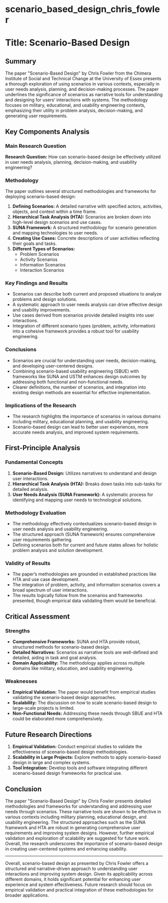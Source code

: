 # scenario_based_design_chris_fowler

# Title: Scenario-Based Design

## Summary
The paper "Scenario-Based Design" by Chris Fowler from the Chimera Institute of Social and Technical Change at the University of Essex presents a thorough exploration of using scenarios in various contexts, especially in user needs analysis, planning, and decision-making processes. The paper underlines the significance of scenarios as narrative tools for understanding and designing for users’ interactions with systems. The methodology focuses on military, educational, and usability engineering contexts, emphasizing their utility in problem analysis, decision-making, and generating user requirements.

## Key Components Analysis

### Main Research Question
**Research Question:** How can scenario-based design be effectively utilized in user needs analysis, planning, decision-making, and usability engineering?

### Methodology
The paper outlines several structured methodologies and frameworks for deploying scenario-based design:
1. **Defining Scenarios:** A detailed narrative with specified actors, activities, objects, and context within a time frame.
2. **Hierarchical Task Analysis (HTA):** Scenarios are broken down into high-level design scenarios and use cases.
3. **SUNA Framework:** A structured methodology for scenario generation and mapping technologies to user needs.
4. **Creating Use Cases:** Concrete descriptions of user activities reflecting their goals and tasks.
5. **Different Types of Scenarios:**
   - Problem Scenarios
   - Activity Scenarios
   - Information Scenarios
   - Interaction Scenarios

### Key Findings and Results
- Scenarios can describe both current and proposed situations to analyze problems and design solutions.
- A systematic approach to user needs analysis can drive effective design and usability improvements.
- Use cases derived from scenarios provide detailed insights into user interactions.
- Integration of different scenario types (problem, activity, information) into a cohesive framework provides a robust tool for usability engineering.

### Conclusions
- Scenarios are crucial for understanding user needs, decision-making, and developing user-centered designs.
- Combining scenario-based usability engineering (SBUE) with frameworks like SUNA and USTM enhances design outcomes by addressing both functional and non-functional needs.
- Clearer definitions, the number of scenarios, and integration into existing design methods are essential for effective implementation.

### Implications of the Research
- The research highlights the importance of scenarios in various domains including military, educational planning, and usability engineering.
- Scenario-based design can lead to better user experiences, more accurate needs analysis, and improved system requirements.

## First-Principle Analysis

### Fundamental Concepts
1. **Scenario-Based Design:** Utilizes narratives to understand and design user interactions.
2. **Hierarchical Task Analysis (HTA):** Breaks down tasks into sub-tasks for detailed analysis.
3. **User Needs Analysis (SUNA Framework):** A systematic process for identifying and mapping user needs to technological solutions.

### Methodology Evaluation
- The methodology effectively contextualizes scenario-based design in user needs analysis and usability engineering.
- The structured approach (SUNA framework) ensures comprehensive user requirements gathering.
- Defining scenarios both for current and future states allows for holistic problem analysis and solution development.

### Validity of Results
- The paper’s methodologies are grounded in established practices like HTA and use case development.
- The integration of problem, activity, and information scenarios covers a broad spectrum of user interactions.
- The results logically follow from the scenarios and frameworks presented, though empirical data validating them would be beneficial.

## Critical Assessment

### Strengths
- **Comprehensive Frameworks:** SUNA and HTA provide robust, structured methods for scenario-based design.
- **Detailed Narratives:** Scenarios as narrative tools are well-defined and detailed, aiding in task and goal analysis.
- **Domain Applicability:** The methodology applies across multiple domains like military, education, and usability engineering.

### Weaknesses
- **Empirical Validation:** The paper would benefit from empirical studies validating the scenario-based design approaches.
- **Scalability:** The discussion on how to scale scenario-based design to large-scale projects is limited.
- **Non-Functional Needs:** Addressing these needs through SBUE and HTA could be elaborated more comprehensively.

## Future Research Directions
1. **Empirical Validation:** Conduct empirical studies to validate the effectiveness of scenario-based design methodologies.
2. **Scalability in Large Projects:** Explore methods to apply scenario-based design in large and complex systems.
3. **Tool Integration:** Develop tools and software integrating different scenario-based design frameworks for practical use.

## Conclusion
The paper "Scenario-Based Design" by Chris Fowler presents detailed methodologies and frameworks for understanding and addressing user needs through scenarios. These narrative tools are shown to be effective in various contexts including military planning, educational design, and usability engineering. The structured approaches such as the SUNA framework and HTA are robust in generating comprehensive user requirements and improving system designs. However, further empirical validation and exploration of scalability are suggested for future work. Overall, the research underscores the importance of scenario-based design in creating user-centered systems and enhancing usability. 

---

Overall, scenario-based design as presented by Chris Fowler offers a structured and narrative-driven approach to understanding user interactions and improving system design. Given its applicability across different domains, it holds significant potential for enhancing user experience and system effectiveness. Future research should focus on empirical validation and practical integration of these methodologies for broader applications.